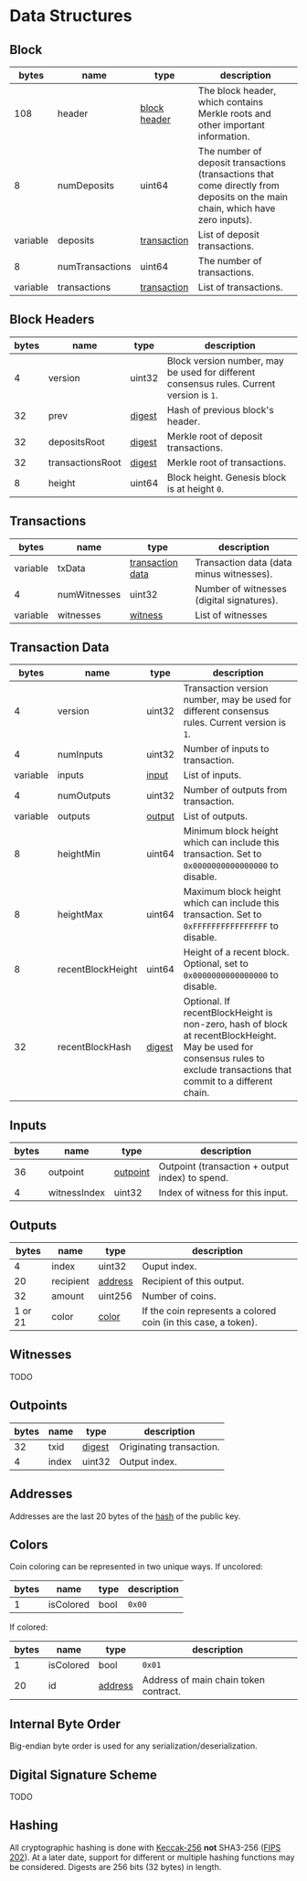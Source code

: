 # Data Structures

## Block

| bytes | name | type | description |
|-|-|-|-|
| 108 | header | [block header](#block-headers) | The block header, which contains Merkle roots and other important information. |
| 8 | numDeposits | uint64 | The number of deposit transactions (transactions that come directly from deposits on the main chain, which have zero inputs). |
| variable | deposits | [transaction](#transactions) | List of deposit transactions. |
| 8 | numTransactions | uint64 | The number of transactions. |
| variable | transactions | [transaction](#transactions) | List of transactions. |

## Block Headers

| bytes | name | type | description |
|-|-|-|-|
| 4 | version | uint32 | Block version number, may be used for different consensus rules. Current version is `1`. |
| 32 | prev | [digest](#hashing) | Hash of previous block's header. |
| 32 | depositsRoot | [digest](#hashing) | Merkle root of deposit transactions. |
| 32 | transactionsRoot | [digest](#hashing) | Merkle root of transactions. |
| 8 | height | uint64 | Block height. Genesis block is at height `0`. |

## Transactions

| bytes | name | type | description |
|-|-|-|-|
| variable | txData | [transaction data](#transaction-data) | Transaction data (data minus witnesses). |
| 4 | numWitnesses | uint32 | Number of witnesses (digital signatures). |
| variable | witnesses | [witness](#witnesses) | List of witnesses |

## Transaction Data

| bytes | name | type | description |
|-|-|-|-|
| 4 | version | uint32 | Transaction version number, may be used for different consensus rules. Current version is `1`. |
| 4 | numInputs | uint32 | Number of inputs to transaction. |
| variable | inputs | [input](#inputs) | List of inputs. |
| 4 | numOutputs | uint32 | Number of outputs from transaction. |
| variable | outputs | [output](#outputs) | List of outputs. |
| 8 | heightMin | uint64 | Minimum block height which can include this transaction. Set to `0x0000000000000000` to disable. |
| 8 | heightMax | uint64 | Maximum block height which can include this transaction. Set to `0xFFFFFFFFFFFFFFFF` to disable. |
| 8 | recentBlockHeight | uint64 | Height of a recent block. Optional, set to `0x0000000000000000` to disable. |
| 32 | recentBlockHash | [digest](#hashing) | Optional. If recentBlockHeight is non-zero, hash of block at recentBlockHeight. May be used for consensus rules to exclude transactions that commit to a different chain. |

## Inputs

| bytes | name | type | description |
|-|-|-|-|
| 36 | outpoint | [outpoint](#outpoints) | Outpoint (transaction + output index) to spend. |
| 4 | witnessIndex | uint32 | Index of witness for this input. |

## Outputs

| bytes | name | type | description |
|-|-|-|-|
| 4 | index | uint32 | Ouput index. |
| 20 | recipient | [address](#addresses) | Recipient of this output. |
| 32 | amount | uint256 | Number of coins. |
| 1 or 21 | color | [color](#colors) | If the coin represents a colored coin (in this case, a token). |

## Witnesses

TODO

## Outpoints

| bytes | name | type | description |
|-|-|-|-|
| 32 | txid | [digest](#hashing) | Originating transaction. |
| 4 | index | uint32 | Output index. |

## Addresses

Addresses are the last 20 bytes of the [hash](#hashing) of the public key.

## Colors

Coin coloring can be represented in two unique ways.
If uncolored:

| bytes | name | type | description |
|-|-|-|-|
| 1 | isColored | bool | `0x00` |

If colored:

| bytes | name | type | description |
|-|-|-|-|
| 1 | isColored | bool | `0x01` |
| 20 | id | [address](#addresses) | Address of main chain token contract. |

## Internal Byte Order

Big-endian byte order is used for any serialization/deserialization.

## Digital Signature Scheme

TODO

## Hashing

All cryptographic hashing is done with [Keccak-256](https://keccak.team/keccak.html) **not** SHA3-256 ([FIPS 202](https://keccak.team/specifications.html#FIPS_202)).
At a later date, support for different or multiple hashing functions may be considered.
Digests are 256 bits (32 bytes) in length.
